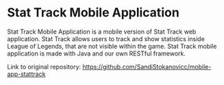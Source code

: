 # Stat Track Mobile Application

Stat Track Mobile Application is a mobile version of Stat Track web application. Stat Track allows users to track and show statistics inside League of Legends, that are not visible within the game. Stat Track mobile application is made with Java and our own RESTful framework. 

Link to original repository: https://github.com/SandiStokanovicc/mobile-app-stattrack
